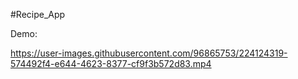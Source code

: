 #Recipe_App

Demo:

https://user-images.githubusercontent.com/96865753/224124319-574492f4-e644-4623-8377-cf9f3b572d83.mp4

